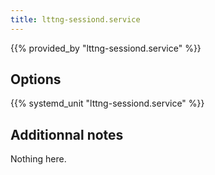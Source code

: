 ```yaml
---
title: lttng-sessiond.service
---
```


{{% provided_by "lttng-sessiond.service" %}}

## Options

{{% systemd_unit "lttng-sessiond.service" %}}

## Additionnal notes

Nothing here.